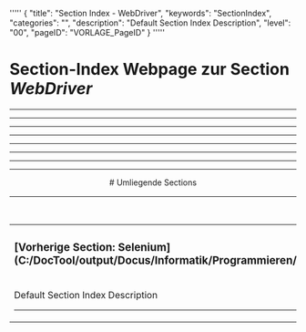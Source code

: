 '''''
{
"title": "Section Index - WebDriver",
"keywords": "SectionIndex",
"categories": "",
"description": "Default Section Index Description",
"level": "00",
"pageID": "VORLAGE_PageID"
}
'''''


<h1>Section-Index Webpage zur Section <i>WebDriver</i></h1>

<hr><hr><hr><hr><hr><center><hr><hr><hr> # Umliegende Sections
 </h2><br><table><thead> <tr> <th><center>Vorgelagerte Section</center></th> <th><center>Nachgelagerte Section</center></th></tr></thead><tbody><tr><td><h3>[Vorherige Section: Selenium](C:/DocTool/output/Docus/Informatik/Programmieren/Python/Bibliotheken/Selenium/SectionIndex_DocTooloutputDocusInformatikProgrammierenPythonBibliothekenSelenium.html)</h3><br>Default Section Index Description<hr></td><td>Es gibt keine weiteren nachgelagerten Sections</td></tr></tbody></table>